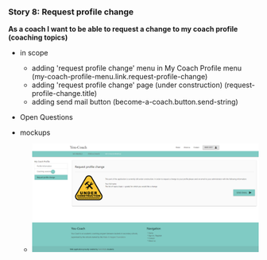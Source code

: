 ### Story 8: Request profile change

**As a coach I want to be able to request a change to my coach profile (coaching topics)**

  - in scope
      - adding 'request profile change' menu in My Coach Profile menu (my-coach-profile-menu.link.request-profile-change)
      - adding 'request profile change' page (under construction) (request-profile-change.title)
      - adding send mail button (become-a-coach.button.send-string)

  - Open Questions

 - mockups
     - ![signin](../img/coach-request-change.png)

